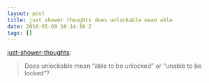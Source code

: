 ```yaml
---
layout: post
title: just shower thoughts does unlockable mean able
date: 2016-05-09 10:14:16 Z
tags: []
---
```

[just-shower-thoughts](http://just-shower-thoughts.tumblr.com/post/144088100074/does-unlockable-mean-able-to-be-unlocked-or):

> Does unlockable mean “able to be unlocked” or “unable to be locked”?
